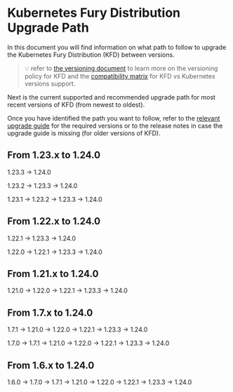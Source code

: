 # Kubernetes Fury Distribution Upgrade Path

In this document you will find information on what path to follow to upgrade the Kubernetes Fury Distribution (KFD) between versions.

> 💡 refer to [the versioning document](../VERSIONING.md) to learn more on the versioning policy for KFD and the [compatibility matrix](../COMPATIBILITY_MATRIX.md) for KFD vs Kubernetes versions support.

Next is the current supported and recommended upgrade path for most recent versions of KFD (from newest to oldest).

Once you have identified the path you want to follow, refer to the [relevant upgrade guide](./) for the required versions or to the release notes in case the upgrade guide is missing (for older versions of KFD).

## From 1.23.x to 1.24.0

1.23.3 -> 1.24.0

1.23.2 -> 1.23.3 -> 1.24.0

1.23.1 -> 1.23.2 -> 1.23.3 -> 1.24.0

## From 1.22.x to 1.24.0

1.22.1 -> 1.23.3 -> 1.24.0

1.22.0 -> 1.22.1 -> 1.23.3 -> 1.24.0

## From 1.21.x to 1.24.0

1.21.0 -> 1.22.0 -> 1.22.1 -> 1.23.3 -> 1.24.0

## From 1.7.x to 1.24.0

1.7.1 -> 1.21.0 -> 1.22.0 -> 1.22.1 -> 1.23.3 -> 1.24.0

1.7.0 -> 1.7.1 -> 1.21.0 -> 1.22.0 -> 1.22.1 -> 1.23.3 -> 1.24.0

## From 1.6.x to 1.24.0

1.6.0 -> 1.7.0 -> 1.7.1 -> 1.21.0 -> 1.22.0 -> 1.22.1 -> 1.23.3 -> 1.24.0
